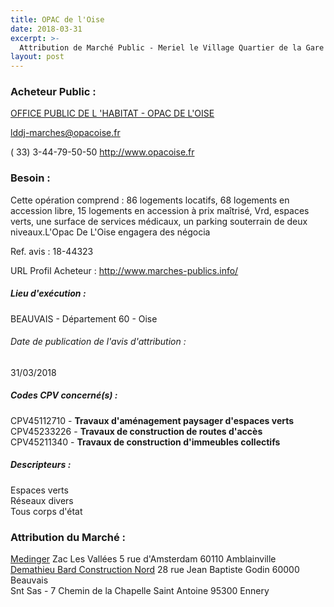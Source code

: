```yaml
---
title: OPAC de l'Oise
date: 2018-03-31
excerpt: >-
  Attribution de Marché Public - Meriel le Village Quartier de la Gare Construction de 169 logements collectifs
layout: post
---
```


### Acheteur Public : 
<a href="/acheteur-34/siren-780503918"> OFFICE PUBLIC DE L 'HABITAT - OPAC DE L'OISE</a><br/>



lddj-marches@opacoise.fr

( 33) 3-44-79-50-50
http://www.opacoise.fr
### Besoin :

Cette opération comprend : 86 logements locatifs, 68 logements en accession libre, 15 logements en accession à prix maîtrisé, Vrd, espaces verts, une surface de services médicaux, un parking souterrain de deux niveaux.L'Opac De L'Oise engagera des négocia

Ref. avis : 18-44323

URL Profil Acheteur : http://www.marches-publics.info/

##### Lieu d'exécution :

BEAUVAIS - Département 60 - Oise

###### Date de publication de l'avis d'attribution : 
31/03/2018

##### Codes CPV concerné(s) :
CPV45112710 - **Travaux d'aménagement paysager d'espaces verts** <br/>
CPV45233226 - **Travaux de construction de routes d'accès** <br/>
CPV45211340 - **Travaux de construction d'immeubles collectifs** <br/>

##### Descripteurs :
Espaces verts <br/>
Réseaux divers <br/>
Tous corps d'état <br/>

### Attribution du Marché :
<a href="/entreprise-267/siren-582150868"> Medinger</a>    Zac Les Vallées 5 rue d'Amsterdam 60110 Amblainville <br/>
<a href="/entreprise-264/siren-487734394"> Demathieu Bard Construction Nord</a>    28 rue Jean Baptiste Godin 60000 Beauvais <br/>
Snt Sas - 7 Chemin de la Chapelle Saint Antoine 95300 Ennery <br/>

